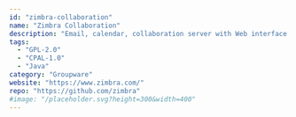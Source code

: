 ```yaml
---
id: "zimbra-collaboration"
name: "Zimbra Collaboration"
description: "Email, calendar, collaboration server with Web interface and lots of integrations."
tags:
  - "GPL-2.0"
  - "CPAL-1.0"
  - "Java"
category: "Groupware"
website: "https://www.zimbra.com/"
repo: "https://github.com/zimbra"
#image: "/placeholder.svg?height=300&width=400"
---
```


